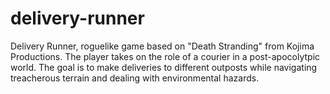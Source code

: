 # delivery-runner

Delivery Runner, roguelike game based on "Death Stranding" from Kojima Productions. The player takes on the role of a courier in a post-apocolytpic world. The goal is to make deliveries to different outposts while navigating treacherous terrain and dealing with environmental hazards.
